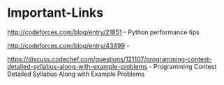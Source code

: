 # Important-Links
http://codeforces.com/blog/entry/21851 - Python performance tips

http://codeforces.com/blog/entry/43499 - 

https://discuss.codechef.com/questions/121107/programming-contest-detailed-syllabus-along-with-example-problems - Programming Contest Detailed Syllabus Along with Example Problems
